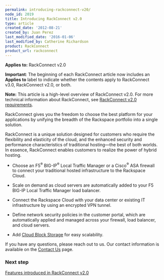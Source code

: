 ```yaml
---
permalink: introducing-rackconnect-v20/
node_id: 2019
title: Introducing RackConnect v2.0
type: article
created_date: '2012-08-21'
created_by: Juan Perez
last_modified_date: '2016-01-06'
last_modified_by: Catherine Richardson
product: RackConnect
product_url: rackconnect
---
```


**Applies to:** RackConnect v2.0

**Important**: The beginning of each RackConnect article now includes an
**Applies to** label to indicate whether the contents apply to
RackConnect v3.0, RackConnect v2.0, or both.

**Note:** This article is a high-level overview of RackConnect v2.0. For
more technical information about RackConnect, see [RackConnect v2.0 requirements](/how-to/rackconnect-v20-requirements).

RackConnect gives you the freedom to choose the best platform for your
applications by unifying the breadth of the Rackspace portfolio into a
single solution.

RackConnect is a unique solution designed for customers who require the
flexibility and elasticity of the cloud, and the enhanced security and
performance characteristics of traditional hosting&mdash;the best of both
worlds. In essence, RackConnect enables customers to realize the power
of hybrid hosting.

-   Choose an F5<sup>&reg;</sup> BIG-IP<sup>&reg;</sup> Local Traffic Manager or a Cisco<sup>&reg;</sup> ASA firewall
    to connect your traditional hosted infrastructure to the
    Rackspace Cloud.

-   Scale on demand as cloud servers are automatically added to your F5
    BIG-IP Local Traffic Manager load balancer.

-   Connect the Rackspace Cloud with your data center or existing IT
    infrastructure by using an encrypted VPN tunnel.

-   Define network security policies in the customer portal, which are
    automatically applied and managed across your firewall, load
    balancer, and cloud servers.

-   Add [Cloud Block
    Storage](http://www.rackspace.com/cloud/block-storage/) for
    easy scalability.

If you have any questions, please reach out to us. Our contact
information is available on the [Contact
Us](/how-to/support) page.

### Next step

[Features introduced in RackConnect v2.0](/how-to/features-introduced-in-rackconnect-v20)
